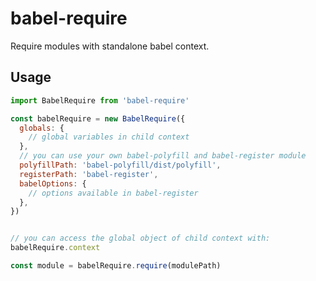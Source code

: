 # babel-require

Require modules with standalone babel context.

## Usage

```javascript
import BabelRequire from 'babel-require'

const babelRequire = new BabelRequire({
  globals: {
    // global variables in child context
  },
  // you can use your own babel-polyfill and babel-register module
  polyfillPath: 'babel-polyfill/dist/polyfill',
  registerPath: 'babel-register',
  babelOptions: {
    // options available in babel-register
  },
})


// you can access the global object of child context with:
babelRequire.context

const module = babelRequire.require(modulePath)
```

